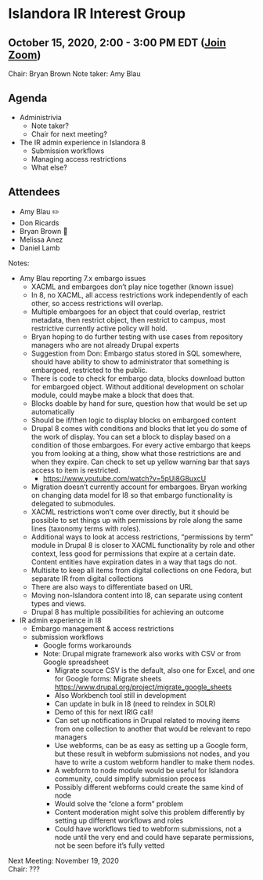 # Islandora IR Interest Group
## October 15, 2020, 2:00 - 3:00 PM EDT ([Join Zoom](https://zoom.us/j/526356143))

Chair: Bryan Brown
Note taker: Amy Blau

## Agenda
* Administrivia
   * Note taker?
   * Chair for next meeting?
* The IR admin experience in Islandora 8
   * Submission workflows
   * Managing access restrictions
   * What else?
   
## Attendees
* Amy Blau :pencil2:
* Don Ricards
* Bryan Brown :chicken:
* Melissa Anez
* Daniel Lamb

Notes:
* Amy Blau reporting 7.x embargo issues
  * XACML and embargoes don’t play nice together (known issue)
  * In 8, no XACML, all access restrictions work independently of each other, so access restrictions will overlap.
  * Multiple embargoes for an object that could overlap, restrict metadata, then restrict object, then restrict to campus, most restrictive currently active policy will hold.
  * Bryan hoping to do further testing with use cases from repository managers who are not already Drupal experts
  * Suggestion from Don: Embargo status stored in SQL somewhere, should have ability to show to administrator that something is embargoed, restricted to the public.
  * There is code to check for embargo data, blocks download button for embargoed object. Without additional development on scholar module, could maybe make a block that does that. 
  * Blocks doable by hand for sure, question how that would be set up automatically
  * Should be if/then logic to display blocks on embargoed content
  * Drupal 8 comes with conditions and blocks that let you do some of the work of display. You can set a block to display based on a condition of those embargoes. For every active embargo that keeps you from looking at a thing, show what those restrictions are and when they expire. Can check to set up yellow warning bar that says access to item is restricted.
    * https://www.youtube.com/watch?v=5pUi8G8uxcU
  * Migration doesn’t currently account for embargoes. Bryan working on changing data model for I8 so that embargo functionality is delegated to submodules.
  * XACML restrictions won’t come over directly, but it should be possible to set things up with permissions by role along the same lines (taxonomy terms with roles).
  * Additional ways to look at access restrictions, “permissions by term” module in Drupal 8 is closer to XACML functionality by role and other context, less good for permissions that expire at a certain date. Content entities have expiration dates in a way that tags do not.
  * Multisite to keep all items from digital collections on one Fedora, but separate IR from digital collections
  * There are also ways to differentiate based on URL
  * Moving non-Islandora content into I8, can separate using content types and views.
  * Drupal 8 has multiple possibilities for achieving an outcome
* IR admin experience in I8
  * Embargo management & access restrictions
  * submission workflows
    * Google forms workarounds
    * Note: Drupal migrate framework also works with CSV or from Google spreadsheet
      * Migrate source CSV is the default, also one for Excel, and one for Google forms: Migrate sheets  https://www.drupal.org/project/migrate_google_sheets        
      * Also Workbench tool still in development
      * Can update in bulk in I8 (need to reindex in SOLR)
      * Demo of this for next IRIG call!
      * Can set up notifications in Drupal related to moving items from one collection to another that would be relevant to repo managers
      * Use webforms, can be as easy as setting up a Google form, but these result in webform submissions not nodes, and you have to write a custom webform handler to make them nodes. 
      * A webform to node module would be useful for Islandora community, could simplify submission process
      * Possibly different webforms could create the same kind of node
      * Would solve the “clone a form” problem
      * Content moderation might solve this problem differently by setting up different workflows and roles
      * Could have workflows tied to webform submissions, not a node until the very end and could have separate permissions, not be seen before it’s fully vetted

Next Meeting: November 19, 2020   
Chair: ???
